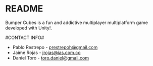 # README #

Bumper Cubes is a fun and addictive multiplayer multiplatform game developed with Unity!.

#CONTACT INFO#

* Pablo Restrepo - prestrepoh@gmail.com
* Jaime Rojas - jrojas@ias.com.co
* Daniel Toro - toro.daniel@gmail.com